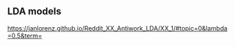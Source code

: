 ## LDA models 

<https://janlorenz.github.io/Reddit_XX_Antiwork_LDA/XX_1/#topic=0&lambda=0.5&term=>
